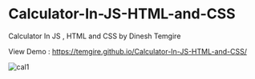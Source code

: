 # Calculator-In-JS-HTML-and-CSS
Calculator In JS , HTML and CSS by Dinesh Temgire

View Demo :  https://temgire.github.io/Calculator-In-JS-HTML-and-CSS/

![cal1](https://user-images.githubusercontent.com/95518302/192095503-2cbf88b8-cb09-4444-92c6-8b480da723d8.png)
